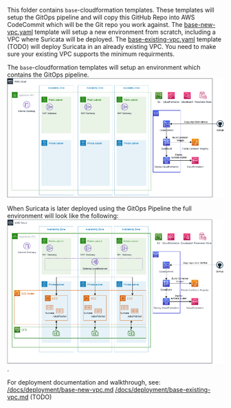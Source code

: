 This folder contains `base`-cloudformation templates. These templates will setup the GitOps pipeline and will copy this GitHub Repo into AWS CodeCommit which will be the Git repo you work against.
The [base-new-vpc.yaml](/cloudformation/base-new-vpc.yaml) template will setup a new environment from scratch, including a VPC where Suricata will be deployed. 
The [base-existing-vpc.yaml](/cloudformation/base-existing-vpc.yaml) template (TODO) will deploy Suricata in an already existing VPC. You need to make sure your existing VPC supports the minimum requirments.

The `base`-cloudformation templates will setup an environment which contains the GitOps pipeline.
![Solution Overview](/img/suricata-ecs-base.png)

When Suricata is later deployed using the GitOps Pipeline the full environment will look like the following:
![Solution Overview](/img/suricata-ecs-cluster.png).

For deployment documentation and walkthrough, see:
[/docs/deployment/base-new-vpc.md](/docs/deployment/base-new-vpc.md)
[/docs/deployment/base-existing-vpc.md](/docs/deployment/base-existing-vpc.md) (TODO)